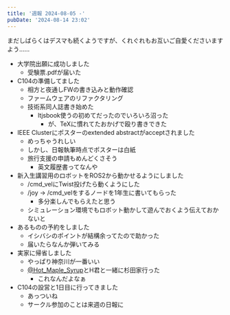 ```yaml
---
title: '週報 2024-08-05 -'
pubDate: '2024-08-14 23:02'
---
```


まだしばらくはデスマも続くようですが、くれぐれもお互いご自愛くださいますよう……

- 大学院出願に成功しました
  - 受験票.pdfが届いた
- C104の準備してました
  - 相方と夜通しFWの書き込みと動作確認
  - ファームウェアのリファクタリング
  - 技術系同人誌書き始めた
    - ltjsbook使うの初めてだったのでいろいろ沼った
      - が、TeXに慣れてたおかげで殴り書きできた
- IEEE Clusterにポスターのextended abstractがacceptされました
  - めっちゃうれしい
  - しかし、日報執筆時点でポスターは白紙
  - 旅行支援の申請もめんどくさそう
    - 英文履歴書ってなんや
- 新入生講習用のロボットをROS2から動かせるようにしました
  - /cmd_velにTwist投げたら動くようにした
  - /joy -> /cmd_velをするノードを1年生に書いてもらった
    - 多分楽しんでもらえたと思う
  - シミュレーション環境でもロボット動かして遊んでおくよう伝えておかないと
- あるものの予約をしました
  - イシバシのポイントが結構余ってたので助かった
  - 届いたらなんか弾いてみる
- 実家に帰省しました
  - やっぱり神奈川が一番いい
  - [@Hot_Maple_Syrup](https://x.com/Hot_Maple_Syrup)とH君と一緒に杉田家行った
    - これなんだよなぁ
- C104の設営と1日目に行ってきました
  - あっついね
  - サークル参加のことは来週の日報に

